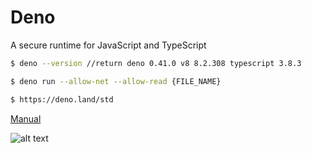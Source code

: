 # Deno

A secure runtime for JavaScript and TypeScript

```sh
$ deno --version //return deno 0.41.0 v8 8.2.308 typescript 3.8.3

$ deno run --allow-net --allow-read {FILE_NAME}

$ https://deno.land/std
```

[Manual](https://deno.land/manual.html)

![alt text](https://upload.wikimedia.org/wikipedia/commons/8/84/Deno.svg)
